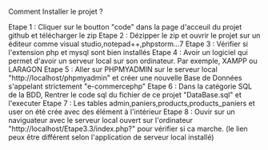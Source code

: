 Comment Installer le projet ?

Etape 1 : Cliquer sur le boutton "code" dans la page d'acceuil du projet github et télécharger le zip
Etape 2 : Dézipper le zip et ouvrir le projet sur un éditeur comme visual studio,notepad++,phpstorm...7
Etape 3 : Vérifier si l'extension php et mysql sont bien installés
Etape 4 : Avoir un logiciel qui permet d'avoir un serveur local sur son ordinateur. Par exemple, XAMPP ou LARAGON
Etape 5 : Aller sur PHPMYADMIN sur le serveur local "http://localhost/phpmyadmin" et créer une nouvelle Base de Données s'appelant strictement "e-commercephp"
Etape 6 : Dans la catégorie SQL de la BDD, Rentrer le code sql du fichier de ce projet "DataBase.sql" et l'executer
Etape 7 : Les tables admin,paniers,products,products_paniers et user on été crée avec des élément à l'intérieur
Etape 8 : Ouvir sur un naviguateur avec le serveur local ouvert sur l'ordinateur "http://localhost/Etape3.3/index.php?" pour vérifier si ca marche. (le lien peux être différent selon l'application de serveur local installé)
